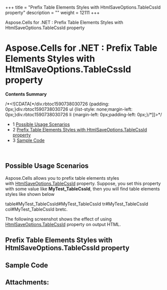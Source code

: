 +++
title = "Prefix Table Elements Styles with HtmlSaveOptions.TableCssId property" 
description = "" 
weight = 12111 
+++

Aspose.Cells for .NET : Prefix Table Elements Styles with HtmlSaveOptions.TableCssId property  

# Aspose.Cells for .NET : Prefix Table Elements Styles with HtmlSaveOptions.TableCssId property


**Contents Summary**

/\*<!\[CDATA\[\*/div.rbtoc1590738030726 {padding: 0px;}div.rbtoc1590738030726 ul {list-style: none;margin-left: 0px;}div.rbtoc1590738030726 li {margin-left: 0px;padding-left: 0px;}/\*\]\]>\*/

*   1 [Possible Usage Scenarios](#PrefixTableElementsStyleswithHtmlSaveOptions.TableCssIdproperty-PossibleUsageScenarios)
*   2 [Prefix Table Elements Styles with HtmlSaveOptions.TableCssId property](#PrefixTableElementsStyleswithHtmlSaveOptions.TableCssIdproperty-PrefixTableElementsStyleswithHtmlSaveOptions.TableCssIdproperty)
*   3 [Sample Code](#PrefixTableElementsStyleswithHtmlSaveOptions.TableCssIdproperty-SampleCode)

 

## Possible Usage Scenarios

Aspose.Cells allows you to prefix table elements styles with [HtmlSaveOptions.TableCssId](https://apireference.aspose.com/net/cells/aspose.cells/htmlsaveoptions/properties/tablecssid) property. Suppose, you set this property with some value like **MyTest\_TableCssId**, then you will find table elements styles like shown below

table#MyTest\_TableCssId#MyTest\_TableCssId tr#MyTest\_TableCssId col#MyTest\_TableCssId bretc.

The following screenshot shows the effect of using [HtmlSaveOptions.TableCssId](https://apireference.aspose.com/net/cells/aspose.cells/htmlsaveoptions/properties/tablecssid) property on output HTML. 


## Prefix Table Elements Styles with HtmlSaveOptions.TableCssId property


## Sample Code

## Attachments:



